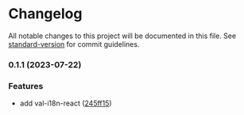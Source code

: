 # Changelog

All notable changes to this project will be documented in this file. See [standard-version](https://github.com/conventional-changelog/standard-version) for commit guidelines.

### 0.1.1 (2023-07-22)


### Features

* add val-i18n-react ([245ff15](https://github.com/crimx/val-i18n-react/commit/245ff159ce10bd8ef5ddaf597e20e7b7794d0a34))
